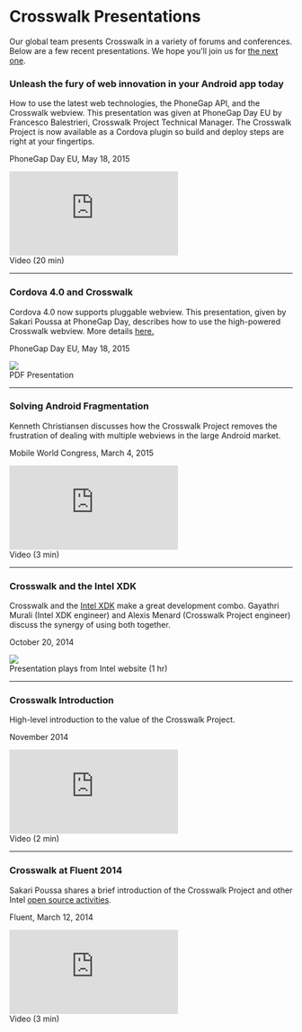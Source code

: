 # Crosswalk Presentations
Our global team presents Crosswalk in a variety of forums and conferences. Below are a few recent presentations. We hope you'll join us for <a href="/documentation/community/conferences.html">the next one</a>.

<div class="presentation-div">
  <div class="presentation-title">
    <h3>Unleash the fury of web innovation in your Android app today</h3>
    <p>How to use the latest web technologies, the PhoneGap API, and the Crosswalk webview. This presentation was given at PhoneGap Day EU by Francesco Balestrieri, Crosswalk Project Technical Manager. The Crosswalk Project is now available as a Cordova plugin so build and deploy steps are right at your fingertips.</p>
    <p>PhoneGap Day EU, May 18, 2015</p>
  </div>
  <div class="presentation-graphic">
    <iframe class="presentation" src="https://www.youtube.com/embed/s_3gUHwg4ms" frameborder="0" allowfullscreen></iframe>
    <div class="presentation-caption">Video (20 min)</div>
  </div>
</div>

<hr class="presentation-splitter" />

<div class="presentation-div">
  <div class="presentation-title">
    <h3>Cordova 4.0 and Crosswalk</h3>
    <p>Cordova 4.0 now supports pluggable webview. This presentation, given by Sakari Poussa at PhoneGap Day, describes how to use the high-powered Crosswalk webview. More details <a href="/documentation/cordova_4.html">here.</a></p>
    <p>PhoneGap Day EU, May 18, 2015</p>
  </div>
  <div class="presentation-graphic">
   <a class="presentation-link" href="/assets/presentations/Crosswalk for PhoneGap Day EU 2015 - Workshop.pdf" />
    <img class="presentation-img"  src="/assets/presentations/Crosswalk for PhoneGap Day EU 2015 - Workshop.jpg" />
   </a><br/>
   <div class="presentation-caption">PDF Presentation</div>
  </div>
</div>

<hr class="presentation-splitter" />

<div class="presentation-div">
  <div class="presentation-title">
    <h3>Solving Android Fragmentation</h3>
    <p>Kenneth Christiansen discusses how the Crosswalk Project removes the frustration of dealing with multiple webviews in the large Android market.</p>
    <p>Mobile World Congress, March 4, 2015</p>
  </div>
  <div class="presentation-graphic">
    <iframe class="presentation-img" src="https://www.youtube.com/embed/GHEXR8TgbAk?vq=large" frameborder="0" allowfullscreen></iframe>
    <div class="presentation-caption">Video (3 min)</div>
  </div>
</div>

<hr class="presentation-splitter" />

<div class="presentation-div">
  <div class="presentation-title">
    <h3>Crosswalk and the Intel XDK</h3>
    <p>Crosswalk and the <a href="https://software.intel.com/en-us/intel-xdk">Intel XDK</a> make a great development combo. Gayathri Murali (Intel XDK engineer) and Alexis Menard (Crosswalk Project engineer) discuss the synergy of using both together.</p>
    <p>October 20, 2014</p>
  </div>
  <div class="presentation-graphic">
   <a class="presentation-link" href="https://software.intel.com/en-us/videos/using-intel-xdk-to-build-html5-applications#10272014">
    <img class="presentation-img"  src="/assets/presentations/xdk-crosswalk-webinar.jpg" />
   </a><br/>
   <div class="presentation-caption">Presentation plays from Intel website (1 hr)</div>
  </div>
</div>

<hr class="presentation-splitter" />

<div class="presentation-div">
  <div class="presentation-title">
    <h3>Crosswalk Introduction</h3>
    <p>High-level introduction to the value of the Crosswalk Project.</p>
    <p>November 2014</p>
  </div>
  <div class="presentation-graphic">
    <iframe class="presentation-img" src="https://www.youtube.com/embed/q2Fhr0_HzmM?vq=large" frameborder="0" allowfullscreen></iframe>
    <div class="presentation-caption">Video (2 min)</div>
  </div>
</div>

<hr class="presentation-splitter" />

<div class="presentation-div">
  <div class="presentation-title">
    <h3>Crosswalk at Fluent 2014</h3>
    <p>Sakari Poussa shares a brief introduction of the Crosswalk Project and other Intel <a href="https://01.org/">open source activities</a>.</p>
    <p>Fluent, March 12, 2014</p>
  </div>
  <div class="presentation-graphic">
    <iframe class="presentation-img" src="https://www.youtube.com/embed/qNuc8eZRdXY?vq=large" frameborder="0" allowfullscreen></iframe>
    <div class="presentation-caption">Video (3 min)</div>
  </div>
</div>

